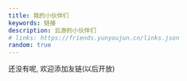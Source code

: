 ```yaml
---
title: 我的小伙伴们
keywords: 链接
description: 云游的小伙伴们
# links: https://friends.yunyoujun.cn/links.json
random: true
---
```


<!-- <YunLinks :links="frontmatter.links" :random="frontmatter.random" /> -->

还没有呢, 欢迎添加友链(以后开放)